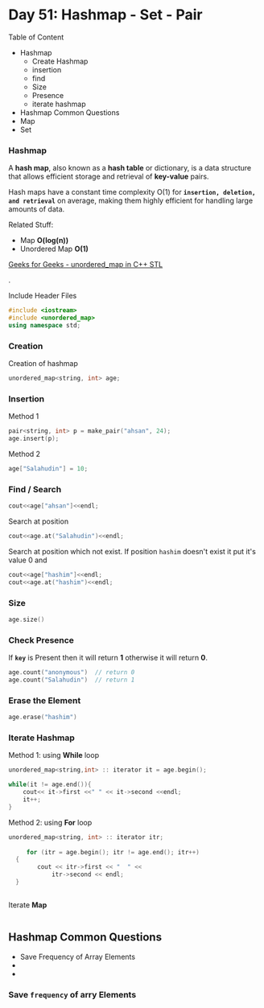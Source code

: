 # Day 51: Hashmap - Set - Pair 

Table of Content
- Hashmap
    - Create Hashmap
    - insertion
    - find
    - Size
    - Presence
    - iterate hashmap
- Hashmap Common Questions
- Map
- Set


### Hashmap 
A **hash map**, also known as a **hash table** or dictionary, is a data structure that allows efficient storage and retrieval of **key-value** pairs. 

Hash maps have a constant time complexity O(1) for **`insertion, deletion, and retrieval`** on average, making them highly efficient for handling large amounts of data.


Related Stuff:
- Map **O(log(n))**
- Unordered Map **O(1)**

[Geeks for Geeks - unordered_map in C++ STL](https://www.geeksforgeeks.org/unordered_map-in-cpp-stl/)

.


Include Header Files
```c++
#include <iostream>
#include <unordered_map>
using namespace std;
```

### Creation

Creation of hashmap
```c++
unordered_map<string, int> age;
```

### Insertion

Method 1
```c++
pair<string, int> p = make_pair("ahsan", 24);
age.insert(p);
```

Method 2
```c++
age["Salahudin"] = 10;
```


### Find / Search

```c++
cout<<age["ahsan"]<<endl;
```
Search  at position
```c++
cout<<age.at("Salahudin")<<endl;
```
Search at position which not exist. If position `hashim` doesn't exist it put it's value 0 and 
```c++
cout<<age["hashim"]<<endl;
cout<<age.at("hashim")<<endl;
```


### Size

```c++
age.size()
```

### Check Presence

If **`key`** is Present then it will return **1** otherwise it will return **0**.
```c++
age.count("anonymous")  // return 0 
age.count("Salahudin")  // return 1
```

### Erase the Element

```c++
age.erase("hashim")
```



### Iterate Hashmap

Method 1: using **While** loop

```c++
unordered_map<string,int> :: iterator it = age.begin();

while(it != age.end()){
    cout<< it->first <<" " << it->second <<endl;
    it++;
}
```

Method 2: using **For** loop

```c++
unordered_map<string, int> :: iterator itr;
 
	 for (itr = age.begin(); itr != age.end(); itr++) 
  { 
		cout << itr->first << "  " << 
            itr->second << endl;
  }
	
```

Iterate **Map**

```c++

```

## Hashmap Common Questions
- Save Frequency of Array Elements
- 
- 

### Save `frequency` of arry Elements

```c++

```



